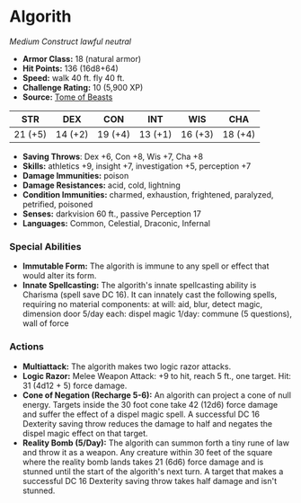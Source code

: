 # Algorith

*Medium* *Construct* *lawful neutral*

- **Armor Class:** 18 (natural armor)
- **Hit Points:** 136 (16d8+64)
- **Speed:** walk 40 ft. fly 40 ft.
- **Challenge Rating:** 10 (5,900 XP)
- **Source:** [Tome of Beasts](https://koboldpress.com/kpstore/product/tome-of-beasts-for-5th-edition-print/)

| STR | DEX | CON | INT | WIS | CHA |
| --- | --- | --- | --- | --- | --- |
| 21 (+5) | 14 (+2) | 19 (+4) | 13 (+1) | 16 (+3) | 18 (+4) |

- **Saving Throws**: Dex +6, Con +8, Wis +7, Cha +8
- **Skills:** athletics +9, insight +7, investigation +5, perception +7
- **Damage Immunities:** poison
- **Damage Resistances:** acid, cold, lightning
- **Condition Immunities:** charmed, exhaustion, frightened, paralyzed, petrified, poisoned
- **Senses:** darkvision 60 ft., passive Perception 17
- **Languages:** Common, Celestial, Draconic, Infernal
### Special Abilities
- **Immutable Form:** The algorith is immune to any spell or effect that would alter its form.
- **Innate Spellcasting:** The algorith's innate spellcasting ability is Charisma (spell save DC 16). It can innately cast the following spells, requiring no material components:  at will: aid, blur, detect magic, dimension door  5/day each: dispel magic  1/day: commune (5 questions), wall of force
### Actions
- **Multiattack:** The algorith makes two logic razor attacks.
- **Logic Razor:** Melee Weapon Attack: +9 to hit, reach 5 ft., one target. Hit: 31 (4d12 + 5) force damage.
- **Cone of Negation (Recharge 5-6):** An algorith can project a cone of null energy. Targets inside the 30 foot cone take 42 (12d6) force damage and suffer the effect of a dispel magic spell. A successful DC 16 Dexterity saving throw reduces the damage to half and negates the dispel magic effect on that target.
- **Reality Bomb (5/Day):** The algorith can summon forth a tiny rune of law and throw it as a weapon. Any creature within 30 feet of the square where the reality bomb lands takes 21 (6d6) force damage and is stunned until the start of the algorith's next turn. A target that makes a successful DC 16 Dexterity saving throw takes half damage and isn't stunned.
